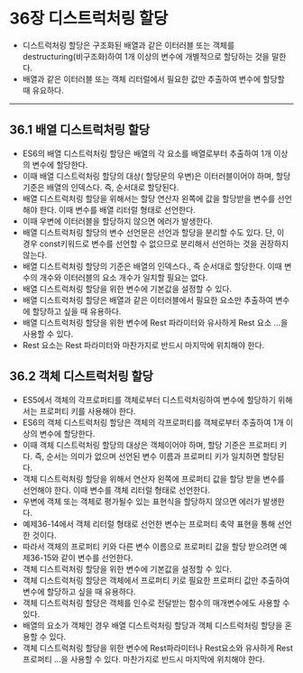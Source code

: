 # 36장 디스트럭처링 할당

- 디스트럭처링 할당은 구조화된 배열과 같은 이터러블 또는 객체를 destructuring(비구조화)하여 1개 이상의 변수에 개별적으로 할당하는 것을 말한다.
- 배열과 같은 이터러블 또는 객체 리터럴에서 필요한 값만 추출하여 변수에 할당할 때 유요하다.

---

## 36.1 배열 디스트럭처링 할당

- ES6의 배열 디스트럭처링 할당은 배열의 각 요소를 배열로부터 추출하여 1개 이상의 변수에 할당한다.
- 이때 배열 디스트럭처링 할당의 대상( 할당문의 우변)은 이터러블이어야 하며, 할당 기준은 배열의 인덱스다. 즉, 순서대로 할당된다.
- 배열 디스트럭처링 할당을 위해서는 할당 연산자 왼쪽에 값을 할당받을 변수를 선언해야 한다. 이때 변수를 배열 리터럴 형태로 선언한다.
- 이때 우변에 이터러블을 할당하지 않으면 에러가 발생한다.
- 배열 디스트럭처링 할당의 변수 선언문은 선언과 할당을 분리할 수도 있다. 단, 이 경우 const키워드로 변수를 선언할 수 없으므로 분리해서 선언하는 것을 권장하지 않는다.
- 배열 디스트럭처링 할당의 기준은 배열의 인덱스다., 즉 순서대로 할당한다. 이때 변수의 개수와 이터러블의 요소 개수가 일치할 필요는 없다.
- 배열 디스트럭처링 할당을 위한 변수에 기본값을 설정할 수 있다.
- 배열 디스트럭처링 할당은 배열과 같은 이터러블에서 필요한 요소만 추출하여 변수에 할당하고 싶을 때 유용하다.
- 배열 디스트럭처링 할당을 위한 변수에 Rest 파라미터와 유사하게 Rest 요소 ...을 사용할 수 있다.
- Rest 요소는 Rest 파라미터와 마찬가지로 반드시 마지막에 위치해야 한다.

## 36.2 객체 디스트럭처링 할당

- ES5에서 객체의 각프로퍼티를 객체로부터 디스트럭처링하여 변수에 할당하기 위해서는 프로퍼티 키를 사용해야 한다.
- ES6의 객체 디스트럭처링 할당은 객체의 각프로퍼티를 객체로부터 추출하여 1개 이상의 변수에 할당한다.
- 이때 객체 디스트럭처링 할당의 대상은 객체이어야 하며, 할당 기준은 프로퍼티 키다. 즉, 순서는 의미가 없으며 선언된 변수 이름과 프로퍼티 키가 일치하면 할당된다.
- 객체 디스트럭처링 할당을 위해서 연산자 왼쪽에 프로퍼티 값을 할당 받을 변수를 선언해야 한다. 이때 변수를 객체 리터럴 형태로 선언한다.
- 우변에 객체 또는 객체로 평가될수 있는 표현식을 할당하지 않으면 에러가 발생한다.
- 예제36-14에서 객체 리터럴 형태로 선언한 변수는 프로퍼티 축약 표현을 통해 선언한 것이다.
- 따라서 객체의 프로퍼티 키와 다른 변수 이름으로 프로퍼티 값을 할당 받으려면 예제36-15와 같이 변수를 선언한다.
- 객체 디스트럭처링 할당을 위한 변수에 기본값을 설정할 수 있다.
- 객체 디스트럭처링 할당은 객체에서 프로퍼티 키로 필요한 프로퍼티 값만 추출하여 변수에 할당하고 싶을 때 유용하다.
- 객체 디스트럭처링 할당은 객체를 인수로 전달받는 함수의 매개변수에도 사용할 수 있다.
- 배열의 요소가 객체인 경우 배열 디스트럭처링 할당과 객체 디스트럭처링 할당을 혼용할 수 있다.
- 객체 디스트럭처링 할당을 위한 변수에 Rest파라미터나 Rest요소와 유사하게 Rest프로퍼티 ...을 사용할 수 있다. 마찬가지로 반드시 마지막에 위치해야 한다.
